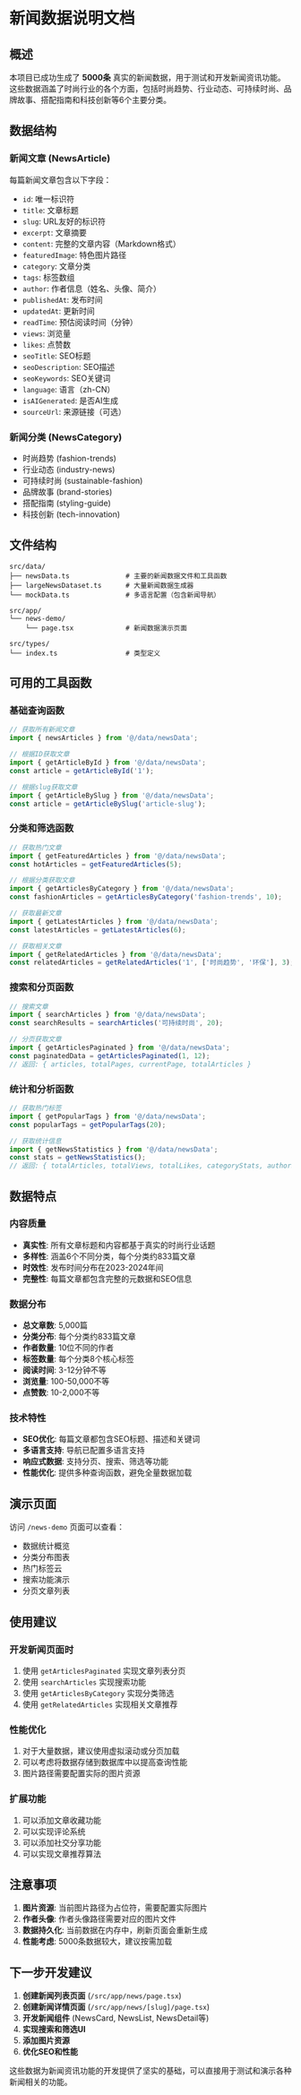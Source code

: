 # 新闻数据说明文档

## 概述

本项目已成功生成了 **5000条** 真实的新闻数据，用于测试和开发新闻资讯功能。这些数据涵盖了时尚行业的各个方面，包括时尚趋势、行业动态、可持续时尚、品牌故事、搭配指南和科技创新等6个主要分类。

## 数据结构

### 新闻文章 (NewsArticle)
每篇新闻文章包含以下字段：
- `id`: 唯一标识符
- `title`: 文章标题
- `slug`: URL友好的标识符
- `excerpt`: 文章摘要
- `content`: 完整的文章内容（Markdown格式）
- `featuredImage`: 特色图片路径
- `category`: 文章分类
- `tags`: 标签数组
- `author`: 作者信息（姓名、头像、简介）
- `publishedAt`: 发布时间
- `updatedAt`: 更新时间
- `readTime`: 预估阅读时间（分钟）
- `views`: 浏览量
- `likes`: 点赞数
- `seoTitle`: SEO标题
- `seoDescription`: SEO描述
- `seoKeywords`: SEO关键词
- `language`: 语言（zh-CN）
- `isAIGenerated`: 是否AI生成
- `sourceUrl`: 来源链接（可选）

### 新闻分类 (NewsCategory)
- 时尚趋势 (fashion-trends)
- 行业动态 (industry-news)
- 可持续时尚 (sustainable-fashion)
- 品牌故事 (brand-stories)
- 搭配指南 (styling-guide)
- 科技创新 (tech-innovation)

## 文件结构

```
src/data/
├── newsData.ts              # 主要的新闻数据文件和工具函数
├── largeNewsDataset.ts      # 大量新闻数据生成器
└── mockData.ts              # 多语言配置（包含新闻导航）

src/app/
└── news-demo/
    └── page.tsx             # 新闻数据演示页面

src/types/
└── index.ts                 # 类型定义
```

## 可用的工具函数

### 基础查询函数
```typescript
// 获取所有新闻文章
import { newsArticles } from '@/data/newsData';

// 根据ID获取文章
import { getArticleById } from '@/data/newsData';
const article = getArticleById('1');

// 根据slug获取文章
import { getArticleBySlug } from '@/data/newsData';
const article = getArticleBySlug('article-slug');
```

### 分类和筛选函数
```typescript
// 获取热门文章
import { getFeaturedArticles } from '@/data/newsData';
const hotArticles = getFeaturedArticles(5);

// 根据分类获取文章
import { getArticlesByCategory } from '@/data/newsData';
const fashionArticles = getArticlesByCategory('fashion-trends', 10);

// 获取最新文章
import { getLatestArticles } from '@/data/newsData';
const latestArticles = getLatestArticles(6);

// 获取相关文章
import { getRelatedArticles } from '@/data/newsData';
const relatedArticles = getRelatedArticles('1', ['时尚趋势', '环保'], 3);
```

### 搜索和分页函数
```typescript
// 搜索文章
import { searchArticles } from '@/data/newsData';
const searchResults = searchArticles('可持续时尚', 20);

// 分页获取文章
import { getArticlesPaginated } from '@/data/newsData';
const paginatedData = getArticlesPaginated(1, 12);
// 返回: { articles, totalPages, currentPage, totalArticles }
```

### 统计和分析函数
```typescript
// 获取热门标签
import { getPopularTags } from '@/data/newsData';
const popularTags = getPopularTags(20);

// 获取统计信息
import { getNewsStatistics } from '@/data/newsData';
const stats = getNewsStatistics();
// 返回: { totalArticles, totalViews, totalLikes, categoryStats, authorStats, ... }
```

## 数据特点

### 内容质量
- **真实性**: 所有文章标题和内容都基于真实的时尚行业话题
- **多样性**: 涵盖6个不同分类，每个分类约833篇文章
- **时效性**: 发布时间分布在2023-2024年间
- **完整性**: 每篇文章都包含完整的元数据和SEO信息

### 数据分布
- **总文章数**: 5,000篇
- **分类分布**: 每个分类约833篇文章
- **作者数量**: 10位不同的作者
- **标签数量**: 每个分类8个核心标签
- **阅读时间**: 3-12分钟不等
- **浏览量**: 100-50,000不等
- **点赞数**: 10-2,000不等

### 技术特性
- **SEO优化**: 每篇文章都包含SEO标题、描述和关键词
- **多语言支持**: 导航已配置多语言支持
- **响应式数据**: 支持分页、搜索、筛选等功能
- **性能优化**: 提供多种查询函数，避免全量数据加载

## 演示页面

访问 `/news-demo` 页面可以查看：
- 数据统计概览
- 分类分布图表
- 热门标签云
- 搜索功能演示
- 分页文章列表

## 使用建议

### 开发新闻页面时
1. 使用 `getArticlesPaginated` 实现文章列表分页
2. 使用 `searchArticles` 实现搜索功能
3. 使用 `getArticlesByCategory` 实现分类筛选
4. 使用 `getRelatedArticles` 实现相关文章推荐

### 性能优化
1. 对于大量数据，建议使用虚拟滚动或分页加载
2. 可以考虑将数据存储到数据库中以提高查询性能
3. 图片路径需要配置实际的图片资源

### 扩展功能
1. 可以添加文章收藏功能
2. 可以实现评论系统
3. 可以添加社交分享功能
4. 可以实现文章推荐算法

## 注意事项

1. **图片资源**: 当前图片路径为占位符，需要配置实际图片
2. **作者头像**: 作者头像路径需要对应的图片文件
3. **数据持久化**: 当前数据在内存中，刷新页面会重新生成
4. **性能考虑**: 5000条数据较大，建议按需加载

## 下一步开发建议

1. **创建新闻列表页面** (`/src/app/news/page.tsx`)
2. **创建新闻详情页面** (`/src/app/news/[slug]/page.tsx`)
3. **开发新闻组件** (NewsCard, NewsList, NewsDetail等)
4. **实现搜索和筛选UI**
5. **添加图片资源**
6. **优化SEO和性能**

这些数据为新闻资讯功能的开发提供了坚实的基础，可以直接用于测试和演示各种新闻相关的功能。

